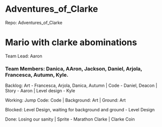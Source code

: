 # Adventures_of_Clarke
Repo: Adventures_of_Clarke

# Mario with clarke abominations

Team Lead: Aaron

### Team Members: Danica, AAron, Jackson, Daniel, Arjola, Francesca, Autumn, Kyle.

Backlog: Art - Francesca, Arjola, Danica, Autumn | Code -  Daniel, Deacon | Story - Aaron | Level design - Kyle

Working: Jump Code: Code | Background: Art | Ground: Art

Blocked: Level Design, waiting for background and ground - Level Design

Done: Losing our sanity | Sprite - Marathon Clarke | Clarke Coin